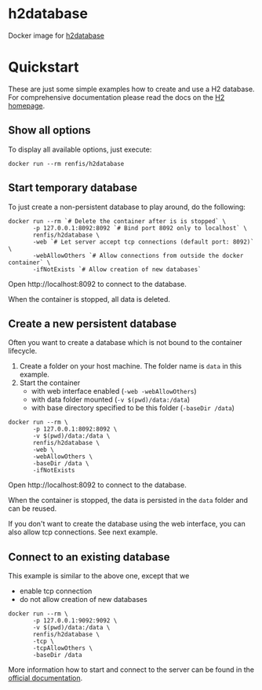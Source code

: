 # h2database
Docker image for [h2database](https://www.h2database.com/)

# Quickstart

These are just some simple examples how to create and use a H2 database. For comprehensive documentation
please read the docs on the [H2 homepage](https://h2database.com/html/main.html).

## Show all options

To display all available options, just execute:

    docker run --rm renfis/h2database

## Start temporary database

To just create a non-persistent database to play around, do the following:
```shell script
docker run --rm `# Delete the container after is is stopped` \
       -p 127.0.0.1:8092:8092 `# Bind port 8092 only to localhost` \
       renfis/h2database \
       -web `# Let server accept tcp connections (default port: 8092)` \
       -webAllowOthers `# Allow connections from outside the docker container` \
       -ifNotExists `# Allow creation of new databases`
```

Open http://localhost:8092 to connect to the database.

When the container is stopped, all data is deleted. 

## Create a new persistent database

Often you want to create a database which is not bound to the container lifecycle.

1. Create a folder on your host machine. The folder name is `data` in this example.
2. Start the container
   - with web interface enabled (`-web -webAllowOthers`)
   - with data folder mounted (`-v $(pwd)/data:/data`)
   - with base directory specified to be this folder (`-baseDir /data`)

```shell script
docker run --rm \
       -p 127.0.0.1:8092:8092 \
       -v $(pwd)/data:/data \
       renfis/h2database \
       -web \
       -webAllowOthers \
       -baseDir /data \
       -ifNotExists
```

Open http://localhost:8092 to connect to the database.

When the container is stopped, the data is persisted in the `data` folder and can be reused.

If you don't want to create the database using the web interface, you can also allow tcp connections. See next example. 

## Connect to an existing database

This example is similar to the above one, except that we 
- enable tcp connection
- do not allow creation of new databases 

```shell script
docker run --rm \
       -p 127.0.0.1:9092:9092 \
       -v $(pwd)/data:/data \
       renfis/h2database \
       -tcp \
       -tcpAllowOthers \
       -baseDir /data
```

More information how to start and connect to the server can be found in the [official documentation](https://h2database.com/html/tutorial.html#using_server).
